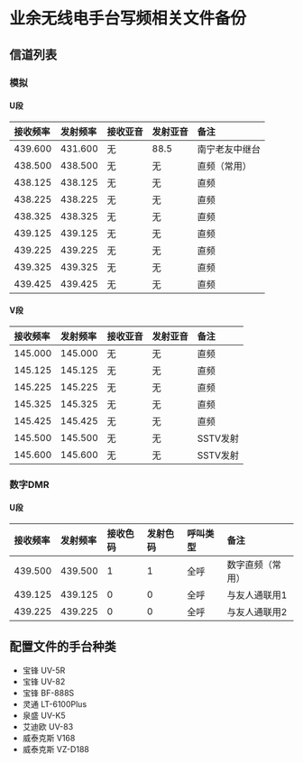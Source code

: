 # 业余无线电手台写频相关文件备份

## 信道列表

### 模拟

#### U段

| 接收频率 | 发射频率 | 接收亚音 | 发射亚音 | 备注 |
| :------ | :---- | :------ | :------ | :------ |
| 439.600 | 431.600 | 无 | 88.5 | 南宁老友中继台 |
| 438.500 | 438.500 | 无 | 无 | 直频（常用） |
| 438.125 | 438.125 | 无 | 无 | 直频 |
| 438.225 | 438.225 | 无 | 无 | 直频 |
| 438.325 | 438.325 | 无 | 无 | 直频 |
| 439.125 | 439.125 | 无 | 无 | 直频 |
| 439.225 | 439.225 | 无 | 无 | 直频 |
| 439.325 | 439.325 | 无 | 无 | 直频 |
| 439.425 | 439.425 | 无 | 无 | 直频 |

#### V段

| 接收频率 | 发射频率 | 接收亚音 | 发射亚音 | 备注 |
| :------ | :---- | :------ | :------ | :------ |
| 145.000 | 145.000 | 无 | 无 | 直频 |
| 145.125 | 145.125 | 无 | 无 | 直频 |
| 145.225 | 145.225 | 无 | 无 | 直频 |
| 145.325 | 145.325 | 无 | 无 | 直频 |
| 145.425 | 145.425 | 无 | 无 | 直频 |
| 145.500 | 145.500 | 无 | 无 | SSTV发射 |
| 145.600 | 145.600 | 无 | 无 | SSTV发射 |

### 数字DMR

#### U段

| 接收频率 | 发射频率 | 接收色码 | 发射色码 | 呼叫类型 | 备注 |
| :------ | :---- | :------ | :------ | :------ | :------ |
| 439.500 | 439.500 | 1 | 1 | 全呼 | 数字直频（常用） |
| 439.125 | 439.125 | 0 | 0 | 全呼 | 与友人通联用1 |
| 439.225 | 439.225 | 0 | 0 | 全呼 | 与友人通联用2 |

## 配置文件的手台种类

- 宝锋 UV-5R
- 宝锋 UV-82
- 宝锋 BF-888S
- 灵通 LT-6100Plus
- 泉盛 UV-K5
- 艾迪欧 UV-83
- 威泰克斯 V168
- 威泰克斯 VZ-D188


